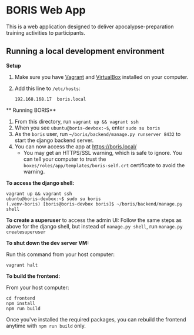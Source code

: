 BORIS Web App
=============

This is a web application designed to deliver apocalypse-preparation training
activities to participants.


Running a local development environment
---------------------------------------

**Setup**

1. Make sure you have
[Vagrant](https://www.vagrantup.com/) and
[VirtualBox](https://www.virtualbox.org/) installed on your computer.
2. Add this line to `/etc/hosts`:

    ```
    192.168.168.17  boris.local
    ```

** Running BORIS**

1. From this directory, run `vagrant up && vagrant ssh`
2. When you see `ubuntu@boris-devbox:~$`, enter `sudo su boris`
3. As the `boris` user, run `~/boris/backend/manage.py runserver 8432` to start
   the django backend server.
4. You can now access the app at https://boris.local/
   * You may get an HTTPS/SSL warning, which is safe to ignore. You can
     tell your computer to trust the `boxes/roles/app/templates/boris-self.crt`
     certificate to avoid the warning.

**To access the django shell:**

```
vagrant up && vagrant ssh
ubuntu@boris-devbox:~$ sudo su boris 
(.venv-boris) [boris@boris-devbox boris]$ ~/boris/backend/manage.py shell
```

**To create a superuser** to access the admin UI: Follow the same steps as above
   for the django shell, but instead of `manage.py shell`, run
   `manage.py createsuperuser`

**To shut down the dev server VM:**

Run this command from your host computer:
```
vagrant halt
```

**To build the frontend:**

From your host computer:

```
cd frontend
npm install
npm run build
```

Once you've installed the required packages, you can rebuild the frontend
anytime with `npm run build` only.
